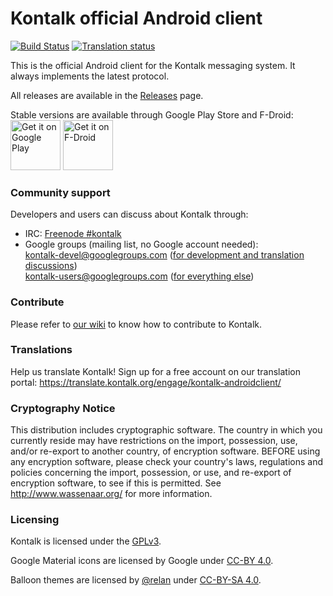 Kontalk official Android client
===============================

[![Build Status](https://travis-ci.org/kontalk/androidclient.svg?branch=master)](https://travis-ci.org/kontalk/androidclient)
[![Translation status](http://translate.kontalk.org/widgets/kontalk-androidclient/-/svg-badge.svg)](https://translate.kontalk.org/engage/kontalk-androidclient/?utm_source=widget)

This is the official Android client for the Kontalk messaging system. It always implements the latest protocol.

All releases are available in the [Releases](//github.com/kontalk/androidclient/releases) page.

Stable versions are available through Google Play Store and F-Droid:  
<a href="https://play.google.com/store/apps/details?id=org.kontalk"><img
  alt="Get it on Google Play" height="80"
  src="https://play.google.com/intl/en_us/badges/images/generic/en_badge_web_generic.png" /></a>
<a href="https://f-droid.org/repository/browse/?fdid=org.kontalk"><img
  alt="Get it on F-Droid" height="80"
  src="https://f-droid.org/badge/get-it-on.png" /></a>


### Community support

Developers and users can discuss about Kontalk through:

* IRC: [Freenode #kontalk](irc://chat.freenode.net/kontalk)
* Google groups (mailing list, no Google account needed):  
  kontalk-devel@googlegroups.com ([for development and translation discussions](https://groups.google.com/d/forum/kontalk-devel))  
  kontalk-users@googlegroups.com ([for everything else](https://groups.google.com/d/forum/kontalk-users))


### Contribute

Please refer to [our wiki](https://github.com/kontalk/androidclient/wiki) to know how to contribute to Kontalk.


### Translations

Help us translate Kontalk! Sign up for a free account on our translation portal:
https://translate.kontalk.org/engage/kontalk-androidclient/


### Cryptography Notice

This distribution includes cryptographic software. The country in which you
currently reside may have restrictions on the import, possession, use, and/or
re-export to another country, of encryption software. BEFORE using any
encryption software, please check your country's laws, regulations and policies
concerning the import, possession, or use, and re-export of encryption software,
to see if this is permitted. See http://www.wassenaar.org/ for more information.


### Licensing

Kontalk is licensed under the [GPLv3](http://www.gnu.org/licenses/gpl-3.0.html).

Google Material icons are licensed by Google under [CC-BY 4.0](http://creativecommons.org/licenses/by/4.0/).

Balloon themes are licensed by [@relan](https://github.com/relan) under [CC-BY-SA 4.0](http://creativecommons.org/licenses/by-sa/4.0/).
